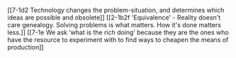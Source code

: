 [[7-1d2 Technology changes the problem-situation, and determines which ideas are possible and obsolete]]
[[2-1b2f 'Equivalence' - Reality doesn't care genealogy. Solving problems is what matters. How it's done matters less.]]
[[7-1e We ask ‘what is the rich doing’ because they are the ones who have the resource to experiment with to find ways to cheapen the means of production]]